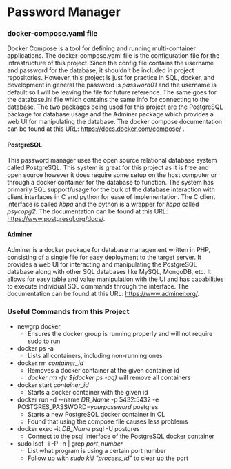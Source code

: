 # Password Manager
### docker-compose.yaml file
Docker Compose is a tool for defining and running multi-container applications. The docker-compose.yaml file is the configuration file for the infrastructure of this project. Since the config file contains the username and password for the database, it shouldn't be included in project repositories. However, this project is just for practice in SQL, docker, and development in general the password is *password01* and the username is default so I will be leaving the file for future reference. The same goes for the database.ini file which contains the same info for connecting to the database. The two packages being used for this project are the PostgreSQL package for database usage and the Adminer package which provides a web UI for manipulating the database. The docker compose documentation can be found at this URL: https://docs.docker.com/compose/
.
#### PostgreSQL
This password manager uses the open source relational database system called PostgreSQL. This system is great for this project as it is free and open source however it does require some setup on the host computer or through a docker container for the database to function. The system has primarily SQL support/usage for the bulk of the database interaction with client interfaces in C and python for ease of implementation. The C client interface is called *libpq* and the python is a wrapper for *libpq* called *psycopg2*. The documentation can be found at this URL: https://www.postgresql.org/docs/.

#### Adminer
Adminer is a docker package for database management written in PHP, consisting of a single file for easy deployment to the target server. It provides a web UI for interacting and manipulating the PostgreSQL database along with other SQL databases like MySQL, MongoDB, etc. It allows for easy table and value manipulation with the UI and has capabilities to execute individual SQL commands through the interface. The documentation can be found at this URL: https://www.adminer.org/.

### Useful Commands from this Project
* newgrp docker
  - Ensures the docker group is running properly and will not require sudo to run
* docker ps -a
  - Lists all containers, including non-running ones
* docker rm *container_id*
  - Removes a docker container at the given container id
  - *docker rm -fv $(docker ps -aq)* will remove all containers
* docker start *container_id*
  - Starts a docker container with the given id
* docker run -d --name *DB_Name* -p 5432:5432 -e POSTGRES_PASSWORD=*yourpassword* postgres
    - Starts a new PostgreSQL docker container in CL
    - Found that using the compose file causes less problems
* docker exec -it *DB_Name* psql -U postgres   
  - Connect to the psql interface of the PostgreSQL docker container
* sudo lsof -i -P -n | grep *port_number*
  - List what program is using a certain port number
  - Follow up with *sudo kill "process_id"* to clear up the port
